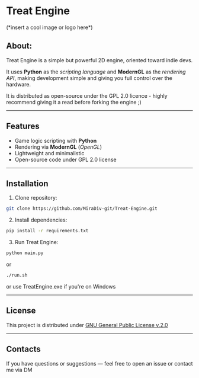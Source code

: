 # Treat Engine

(\*insert a cool image or logo here*)

## **About:**  
Treat Engine is a simple but powerful 2D engine, oriented toward indie devs.

It uses **Python** as the *scripting language* and **ModernGL** as the *rendering API*,
making development simple and giving you full control over the hardware.

It is distributed as open-source under the GPL 2.0 licence - highly recommend 
giving it a read before forking the engine ;)

---

## Features

- Game logic scripting with **Python**
- Rendering via **ModernGL** (*OpenGL*)  
- Lightweight and minimalistic
- Open-source code under GPL 2.0 license 

---

## Installation

1. Clone repository:  
```bash
git clone https://github.com/MiraDiv-git/Treat-Engine.git
```
2. Install dependencies:
```bash
pip install -r requirements.txt
```

3. Run Treat Engine:
```bash
python main.py
```
or
```bash
./run.sh
```
or use TreatEngine.exe if you're on Windows

---

## License
This project is distributed under [GNU General Public License v.2.0](LICENSE)

---

## Contacts
If you have questions or suggestions — feel free to open an issue
or contact me via DM